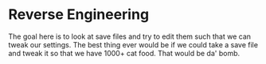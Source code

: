 # Reverse Engineering

The goal here is to look at save files and try to edit them such that we can tweak our settings. The best thing ever would be if we could take a save file and tweak it so that we have 1000+ cat food. That would be da' bomb.